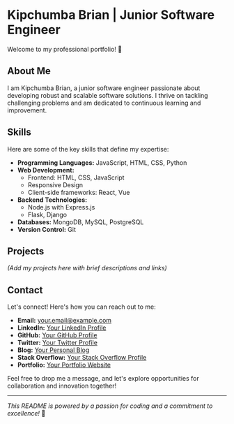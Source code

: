 # Kipchumba Brian | Junior Software Engineer

Welcome to my professional portfolio! 🚀

## About Me

I am Kipchumba Brian, a junior software engineer passionate about developing robust and scalable software solutions. I thrive on tackling challenging problems and am dedicated to continuous learning and improvement.

## Skills

Here are some of the key skills that define my expertise:

- **Programming Languages:** JavaScript, HTML, CSS, Python
- **Web Development:**
  - Frontend: HTML, CSS, JavaScript
  - Responsive Design
  - Client-side frameworks: React, Vue
- **Backend Technologies:**
  - Node.js with Express.js
  - Flask, Django
- **Databases:** MongoDB, MySQL, PostgreSQL
- **Version Control:** Git

## Projects

_(Add my projects here with brief descriptions and links)_

## Contact

Let's connect! Here's how you can reach out to me:

- **Email:** [your.email@example.com](mailto:your.email@example.com)
- **LinkedIn:** [Your LinkedIn Profile](https://www.linkedin.com/in/kipchumba-brian-3a3a41150/)
- **GitHub:** [Your GitHub Profile](https://github.com/DevBrianHQ)
- **Twitter:** [Your Twitter Profile](https://twitter.com/your-twitter-handle)
- **Blog:** [Your Personal Blog](https://your-personal-blog.com)
- **Stack Overflow:** [Your Stack Overflow Profile](https://stackoverflow.com/?newreg=56bf2e84df9f4d89a59414810a2035d6)
- **Portfolio:** [Your Portfolio Website](https://your-portfolio-website.com)

Feel free to drop me a message, and let's explore opportunities for collaboration and innovation together!

---

_This README is powered by a passion for coding and a commitment to excellence!_ 🌟
